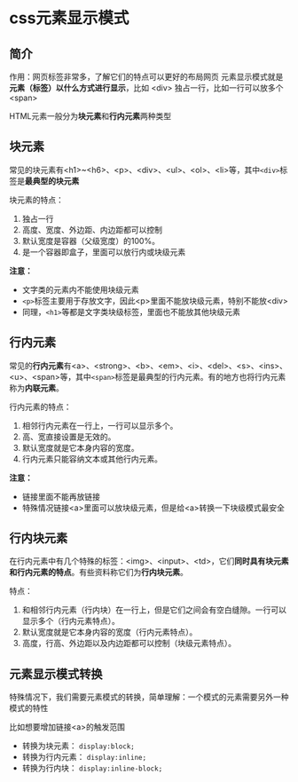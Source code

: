 # css元素显示模式

## 简介

作用：网页标签非常多，了解它们的特点可以更好的布局网页
元素显示模式就是**元素（标签）以什么方式进行显示**，比如 \<div> 独占一行，比如一行可以放多个\<span>

HTML元素一般分为**块元素**和**行内元素**两种类型

## 块元素

常见的块元素有\<h1>~\<h6>、\<p>、\<div>、\<ul>、\<ol>、\<li>等，其中`<div>`标签是**最典型的块元素**



块元素的特点：

1. 独占一行
2. 高度、宽度、外边距、内边距都可以控制
3. 默认宽度是容器（父级宽度）的100%。
4. 是一个容器即盒子，里面可以放行内或块级元素



**注意：**

- 文字类的元素内不能使用块级元素
- `<p>`标签主要用于存放文字，因此\<p>里面不能放块级元素，特别不能放\<div>
- 同理，`<h1>`等都是文字类块级标签，里面也不能放其他块级元素



## 行内元素

常见的**行内元素**有\<a>、\<strong>、\<b>、\<em>、\<i>、\<del>、\<s>、\<ins>、\<u>、\<span>等，其中`<span>`标签是最典型的行内元素。有的地方也将行内元素称为**内联元素**。



行内元素的特点：

1. 相邻行内元素在一行上，一行可以显示多个。
2. 高、宽直接设置是无效的。
3. 默认宽度就是它本身内容的宽度。
4. 行内元素只能容纳文本或其他行内元素。



**注意：**

- 链接里面不能再放链接
- 特殊情况链接\<a>里面可以放块级元素，但是给\<a>转换一下块级模式最安全



## 行内块元素

在行内元素中有几个特殊的标签：\<img>、\<input>、\<td>，它们**同时具有块元素和行内元素的特点**。有些资料称它们为**行内块元素**。



特点：

1. 和相邻行内元素（行内块）在一行上，但是它们之间会有空白缝隙。一行可以显示多个（行内元素特点）。
2. 默认宽度就是它本身内容的宽度（行内元素特点）。
3. 高度，行高、外边距以及内边距都可以控制（块级元素特点）。



## 元素显示模式转换

特殊情况下，我们需要元素模式的转换，简单理解：一个模式的元素需要另外一种模式的特性

比如想要增加链接\<a>的触发范围



- 转换为块元素： `display:block;`
- 转换为行内元素： `display:inline;`
- 转换为行内块： `display:inline-block;`

